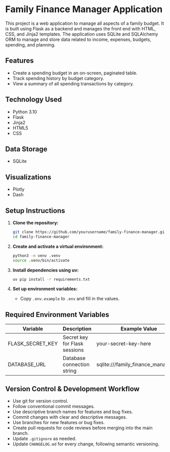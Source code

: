 # Family Finance Manager Application

This project is a web application to manage all aspects of a family budget. It is built using Flask as a backend and manages the front end with HTML, CSS, and Jinja2 templates. The application uses SQLite and SQLAlchemy ORM to manage and store data related to income, expenses, budgets, spending, and planning.

## Features
- Create a spending budget in an on-screen, paginated table.
- Track spending history by budget category.
- View a summary of all spending transactions by category.

## Technology Used
- Python 3.10
- Flask
- Jinja2 
- HTML5 
- CSS

## Data Storage 
- SQLite

## Visualizations
- Plotly
- Dash

## Setup Instructions

1. **Clone the repository:**
   ```bash
   git clone https://github.com/yourusername/family-finance-manager.git
   cd family-finance-manager
   ```

2. **Create and activate a virtual environment:**
   ```bash
   python3 -m venv .venv
   source .venv/bin/activate
   ```

3. **Install dependencies using uv:**
   ```bash
   uv pip install -r requirements.txt
   ```

4. **Set up environment variables:**
   - Copy `.env.example` to `.env` and fill in the values.

## Required Environment Variables

| Variable           | Description                    | Example Value                        |
|--------------------|--------------------------------|--------------------------------------|
| FLASK_SECRET_KEY   | Secret key for Flask sessions  | your-secret-key-here                 |
| DATABASE_URL       | Database connection string     | sqlite:///family_finance_manager.db  |

## Version Control & Development Workflow

- Use git for version control.
- Follow conventional commit messages.
- Use descriptive branch names for features and bug fixes.
- Commit changes with clear and descriptive messages.
- Use branches for new features or bug fixes.
- Create pull requests for code reviews before merging into the main branch.
- Update `.gitignore` as needed.
- Update `CHANGELOG.md` for every change, following semantic versioning.
